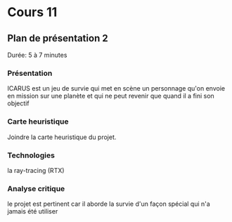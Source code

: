 # Cours 11
## Plan de présentation 2 
Durée: 5 à 7 minutes

### Présentation
ICARUS est un jeu de survie qui met en scène un personnage qu'on envoie en mission sur une planète et qui ne peut revenir que quand il a fini son objectif

### Carte heuristique
Joindre la carte heuristique du projet. 

### Technologies
la ray-tracing (RTX)

### Analyse critique
le projet est pertinent car il aborde la survie d'un façon spécial qui n'a jamais été utiliser
